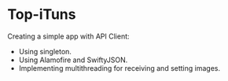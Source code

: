 # Top-iTuns
Creating a simple app with API Client:

+ Using singleton.
+ Using Alamofire and SwiftyJSON. 
+ Implementing multithreading for receiving and setting images.

